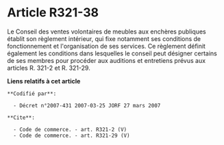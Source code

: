 # Article R321-38

Le Conseil des ventes volontaires de meubles aux enchères publiques établit son règlement intérieur, qui fixe notamment ses
conditions de fonctionnement et l'organisation de ses services. Ce règlement définit également les conditions dans lesquelles
le conseil peut désigner certains de ses membres pour procéder aux auditions et entretiens prévus aux articles R. 321-2 et R.
321-29.

**Liens relatifs à cet article**

	**Codifié par**:

	  - Décret n°2007-431 2007-03-25 JORF 27 mars 2007

	**Cite**:

	  - Code de commerce. - art. R321-2 (V)
	  - Code de commerce. - art. R321-29 (V)
